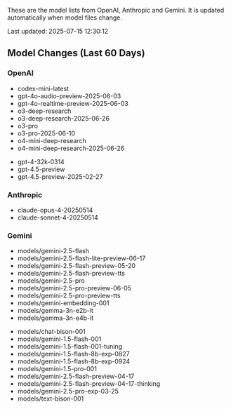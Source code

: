 These are the model lists from OpenAI, Anthropic and Gemini.
It is updated automatically when model files change.

Last updated: 2025-07-15 12:30:12

## Model Changes (Last 60 Days)

### OpenAI

+ codex-mini-latest
+ gpt-4o-audio-preview-2025-06-03
+ gpt-4o-realtime-preview-2025-06-03
+ o3-deep-research
+ o3-deep-research-2025-06-26
+ o3-pro
+ o3-pro-2025-06-10
+ o4-mini-deep-research
+ o4-mini-deep-research-2025-06-26
- gpt-4-32k-0314
- gpt-4.5-preview
- gpt-4.5-preview-2025-02-27

### Anthropic

+ claude-opus-4-20250514
+ claude-sonnet-4-20250514

### Gemini

+ models/gemini-2.5-flash
+ models/gemini-2.5-flash-lite-preview-06-17
+ models/gemini-2.5-flash-preview-05-20
+ models/gemini-2.5-flash-preview-tts
+ models/gemini-2.5-pro
+ models/gemini-2.5-pro-preview-06-05
+ models/gemini-2.5-pro-preview-tts
+ models/gemini-embedding-001
+ models/gemma-3n-e2b-it
+ models/gemma-3n-e4b-it
- models/chat-bison-001
- models/gemini-1.5-flash-001
- models/gemini-1.5-flash-001-tuning
- models/gemini-1.5-flash-8b-exp-0827
- models/gemini-1.5-flash-8b-exp-0924
- models/gemini-1.5-pro-001
- models/gemini-2.5-flash-preview-04-17
- models/gemini-2.5-flash-preview-04-17-thinking
- models/gemini-2.5-pro-exp-03-25
- models/text-bison-001

